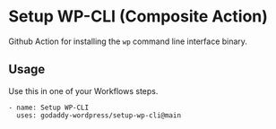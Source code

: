 # Setup WP-CLI (Composite Action)

Github Action for installing the `wp` command line interface binary.

## Usage

Use this in one of your Workflows steps.

```
- name: Setup WP-CLI
  uses: godaddy-wordpress/setup-wp-cli@main
```
